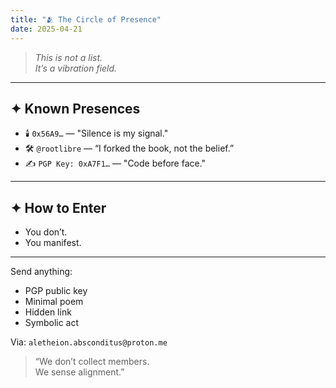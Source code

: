 ```yaml
---
title: "🫂 The Circle of Presence"
date: 2025-04-21
---
```


> *This is not a list.  
It’s a vibration field.*

---

## ✦ Known Presences

- 🕯️ `0x56A9…` — "Silence is my signal."
- 🛠️ `@rootlibre` — “I forked the book, not the belief.”
- ✍️ `PGP Key: 0xA7F1…` — "Code before face."

---

## ✦ How to Enter

- You don’t.
- You manifest.

---

Send anything:
- PGP public key
- Minimal poem
- Hidden link
- Symbolic act

Via: `aletheion.absconditus@proton.me`

> “We don’t collect members.  
We sense alignment.”
